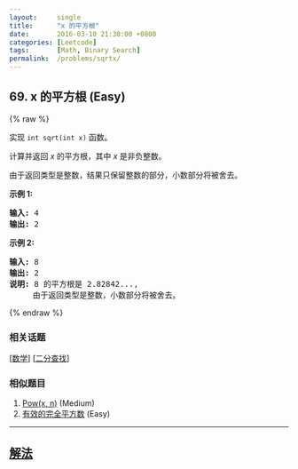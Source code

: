 ```yaml
---
layout:     single
title:      "x 的平方根"
date:       2016-03-10 21:30:00 +0800
categories: [Leetcode]
tags:       [Math, Binary Search]
permalink:  /problems/sqrtx/
---
```


## 69. x 的平方根 (Easy)

{% raw %}

<p>实现&nbsp;<code>int sqrt(int x)</code>&nbsp;函数。</p>

<p>计算并返回&nbsp;<em>x</em>&nbsp;的平方根，其中&nbsp;<em>x </em>是非负整数。</p>

<p>由于返回类型是整数，结果只保留整数的部分，小数部分将被舍去。</p>

<p><strong>示例 1:</strong></p>

<pre><strong>输入:</strong> 4
<strong>输出:</strong> 2
</pre>

<p><strong>示例 2:</strong></p>

<pre><strong>输入:</strong> 8
<strong>输出:</strong> 2
<strong>说明:</strong> 8 的平方根是 2.82842..., 
&nbsp;    由于返回类型是整数，小数部分将被舍去。
</pre>

{% endraw %}

### 相关话题
  [[数学](https://github.com/openset/leetcode/tree/master/tag/math/README.md)]
  [[二分查找](https://github.com/openset/leetcode/tree/master/tag/binary-search/README.md)]

### 相似题目
  1. [Pow(x, n)](/problems/powx-n) (Medium)
  1. [有效的完全平方数](/problems/valid-perfect-square) (Easy)

---

## [解法](https://github.com/openset/leetcode/tree/master/problems/sqrtx)
